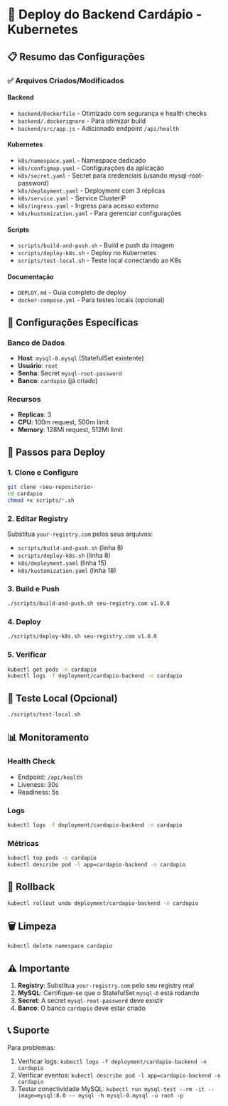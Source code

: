# 🚀 Deploy do Backend Cardápio - Kubernetes

## 📋 Resumo das Configurações

### ✅ Arquivos Criados/Modificados

#### Backend
- `backend/Dockerfile` - Otimizado com segurança e health checks
- `backend/.dockerignore` - Para otimizar build
- `backend/src/app.js` - Adicionado endpoint `/api/health`

#### Kubernetes
- `k8s/namespace.yaml` - Namespace dedicado
- `k8s/configmap.yaml` - Configurações da aplicação
- `k8s/secret.yaml` - Secret para credenciais (usando mysql-root-password)
- `k8s/deployment.yaml` - Deployment com 3 réplicas
- `k8s/service.yaml` - Service ClusterIP
- `k8s/ingress.yaml` - Ingress para acesso externo
- `k8s/kustomization.yaml` - Para gerenciar configurações

#### Scripts
- `scripts/build-and-push.sh` - Build e push da imagem
- `scripts/deploy-k8s.sh` - Deploy no Kubernetes
- `scripts/test-local.sh` - Teste local conectando ao K8s

#### Documentação
- `DEPLOY.md` - Guia completo de deploy
- `docker-compose.yml` - Para testes locais (opcional)

## 🔧 Configurações Específicas

### Banco de Dados
- **Host**: `mysql-0.mysql` (StatefulSet existente)
- **Usuário**: `root`
- **Senha**: Secret `mysql-root-password`
- **Banco**: `cardapio` (já criado)

### Recursos
- **Replicas**: 3
- **CPU**: 100m request, 500m limit
- **Memory**: 128Mi request, 512Mi limit

## 🚀 Passos para Deploy

### 1. Clone e Configure
```bash
git clone <seu-repositorio>
cd cardapio
chmod +x scripts/*.sh
```

### 2. Editar Registry
Substitua `your-registry.com` pelos seus arquivos:
- `scripts/build-and-push.sh` (linha 8)
- `scripts/deploy-k8s.sh` (linha 8)
- `k8s/deployment.yaml` (linha 15)
- `k8s/kustomization.yaml` (linha 18)

### 3. Build e Push
```bash
./scripts/build-and-push.sh seu-registry.com v1.0.0
```

### 4. Deploy
```bash
./scripts/deploy-k8s.sh seu-registry.com v1.0.0
```

### 5. Verificar
```bash
kubectl get pods -n cardapio
kubectl logs -f deployment/cardapio-backend -n cardapio
```

## 🧪 Teste Local (Opcional)
```bash
./scripts/test-local.sh
```

## 📊 Monitoramento

### Health Check
- Endpoint: `/api/health`
- Liveness: 30s
- Readiness: 5s

### Logs
```bash
kubectl logs -f deployment/cardapio-backend -n cardapio
```

### Métricas
```bash
kubectl top pods -n cardapio
kubectl describe pod -l app=cardapio-backend -n cardapio
```

## 🔄 Rollback
```bash
kubectl rollout undo deployment/cardapio-backend -n cardapio
```

## 🗑️ Limpeza
```bash
kubectl delete namespace cardapio
```

## ⚠️ Importante

1. **Registry**: Substitua `your-registry.com` pelo seu registry real
2. **MySQL**: Certifique-se que o StatefulSet `mysql-0` está rodando
3. **Secret**: A secret `mysql-root-password` deve existir
4. **Banco**: O banco `cardapio` deve estar criado

## 📞 Suporte

Para problemas:
1. Verificar logs: `kubectl logs -f deployment/cardapio-backend -n cardapio`
2. Verificar eventos: `kubectl describe pod -l app=cardapio-backend -n cardapio`
3. Testar conectividade MySQL: `kubectl run mysql-test --rm -it --image=mysql:8.0 -- mysql -h mysql-0.mysql -u root -p` 